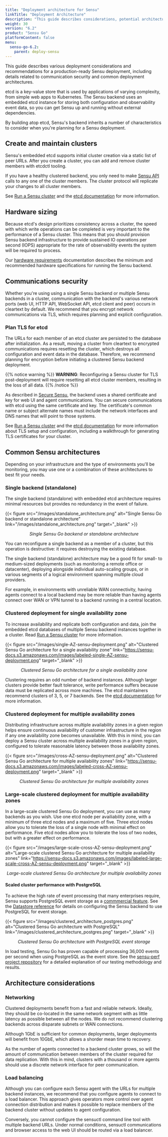 ```yaml
---
title: "Deployment architecture for Sensu"
linkTitle: "Deployment Architecture"
description: "This guide describes considerations, potential architectures, and recommendations for a production-ready Sensu deployment."
weight: 30
version: "6.2"
product: "Sensu Go"
platformContent: false
menu:
  sensu-go-6.2:
    parent: deploy-sensu
---
```


This guide describes various deployment considerations and recommendations for a production-ready Sensu deployment, including details related to communication security and common deployment architectures.

etcd is a key-value store that is used by applications of varying complexity, from simple web apps to Kubernetes.
The Sensu backend uses an embedded etcd instance for storing both configuration and observability event data, so you can get Sensu up and running without external dependencies.

By building atop etcd, Sensu's backend inherits a number of characteristics to consider when you're planning for a Sensu deployment.

## Create and maintain clusters

Sensu's embedded etcd supports initial cluster creation via a static list of peer URLs.
After you create a cluster, you can add and remove cluster members with etcdctl tooling.

If you have a healthy clustered backend, you only need to make [Sensu API][2] calls to any one of the cluster members.
The cluster protocol will replicate your changes to all cluster members.

See [Run a Sensu cluster][7] and the [etcd documentation][4] for more information.

## Hardware sizing

Because etcd's design prioritizes consistency across a cluster, the speed with which write operations can be completed is very important to the performance of a Sensu cluster. 
This means that you should provision Sensu backend infrastructure to provide sustained IO operations per second (IOPS) appropriate for the rate of observability events the system will be required to process.

Our [hardware requirements][1] documentation describes the minimum and recommended hardware specifications for running the Sensu backend.

## Communications security

Whether you're using using a single Sensu backend or multiple Sensu backends in a cluster, communication with the backend's various network ports (web UI, HTTP API, WebSocket API, etcd client and peer) occurs in cleartext by default.
We recommend that you encrypt network communications via TLS, which requires planning and explicit configuration.

### Plan TLS for etcd

The URLs for each member of an etcd cluster are persisted to the database after initialization.
As a result, moving a cluster from cleartext to encrypted communications requires resetting the cluster, which destroys all configuration and event data in the database.
Therefore, we recommend planning for encryption before initiating a clustered Sensu backend deployment.

{{% notice warning %}}
**WARNING**: Reconfiguring a Sensu cluster for TLS post-deployment will require resetting all etcd cluster members, resulting in the loss of all data.
{{% /notice %}}

As described in [Secure Sensu][6], the backend uses a shared certificate and key for web UI and agent communications.
You can secure communications with etcd using the same certificate and key.
The certificate's common name or subject alternate names must include the network interfaces and DNS names that will point to those systems.

See [Run a Sensu cluster][7] and the [etcd documentation][4] for more information about TLS setup and configuration, including a walkthrough for generating TLS certificates for your cluster.

## Common Sensu architectures

Depending on your infrastructure and the type of environments you'll be monitoring, you may use one or a combination of these architectures to best fit your needs.

### Single backend (standalone)

The single backend (standalone) with embedded etcd architecture requires minimal resources but provides no redundancy in the event of failure.

{{< figure src="/images/standalone_architecture.png" alt="Single Sensu Go backend or standalone architecture" link="/images/standalone_architecture.png" target="_blank" >}}
<!-- Diagram source: https://www.lucidchart.com/documents/edit/d239f2db-15db-41c4-a191-b9b46990d156/0 -->

*<p style="text-align:center">Single Sensu Go backend or standalone architecture</p>*

You can reconfigure a single backend as a member of a cluster, but this operation is destructive: it requires destroying the existing database.

The single backend (standalone) architecture may be a good fit for small- to medium-sized deployments (such as monitoring a remote office or datacenter), deploying alongside individual auto-scaling groups, or in various segments of a logical environment spanning multiple cloud providers.

For example, in environments with unreliable WAN connectivity, having agents connect to a local backend may be more reliable than having agents connect over WAN or VPN tunnel to a backend running in a central location.

### Clustered deployment for single availability zone

To increase availability and replicate both configuration and data, join the embedded etcd databases of multiple Sensu backend instances together in a cluster.
Read [Run a Sensu cluster][7] for more information.

{{< figure src="/images/single-AZ-sensu-deployment.png" alt="Clustered Sensu Go architecture for a single availability zone" link="https://sensu-docs.s3.amazonaws.com/images/labeled-single-AZ-sensu-deployment.png" target="_blank" >}}
<!-- Diagram source: https://www.lucidchart.com/documents/edit/5375377c-4dfd-4a12-8770-c2b47c2ef0e3/Ix6mP9JlVdGc -->

*<p style="text-align:center">Clustered Sensu Go architecture for a single availability zone</p>*

Clustering requires an odd number of backend instances.
Although larger clusters provide better fault tolerance, write performance suffers because data must be replicated across more machines.
The etcd maintainers recommend clusters of 3, 5, or 7 backends. See the [etcd documentation][4] for more information.

### Clustered deployment for multiple availability zones

Distributing infrastructure across multiple availability zones in a given region helps ensure continuous availability of customer infrastructure in the region if any one availability zone becomes unavailable.
With this in mind, you can deploy a Sensu cluster across multiple availability zones in a given region, configured to tolerate reasonable latency between those availability zones.

{{< figure src="/images/cross-AZ-sensu-deployment.png" alt="Clustered Sensu Go architecture for multiple availability zones" link="https://sensu-docs.s3.amazonaws.com/images/labeled-cross-AZ-sensu-deployment.png" target="_blank" >}}
<!-- Diagram source: https://www.lucidchart.com/documents/edit/5375377c-4dfd-4a12-8770-c2b47c2ef0e3/n~8S.VTyl5JQ -->

*<p style="text-align:center">Clustered Sensu Go architecture for multiple availability zones</p>*

### Large-scale clustered deployment for multiple availability zones

In a large-scale clustered Sensu Go deployment, you can use as many backends as you wish.
Use one etcd node per availiability zone, with a minimum of three etcd nodes and a maximum of five.
Three etcd nodes allow you to tolerate the loss of a single node with minimal effect on performance. 
Five etcd nodes allow you to tolerate the loss of two nodes, but with a greater effect on performance.

{{< figure src="/images/large-scale-cross-AZ-sensu-deployment.png" alt="Large-scale clustered Sensu Go architecture for multiple availability zones" link="https://sensu-docs.s3.amazonaws.com/images/labeled-large-scale-cross-AZ-sensu-deployment.png" target="_blank" >}}
<!-- https://www.lucidchart.com/documents/edit/5375377c-4dfd-4a12-8770-c2b47c2ef0e3/Wr7mzxLPcUmO -->

*<p style="text-align:center">Large-scale clustered Sensu Go architecture for multiple availability zones</p>*

#### Scaled cluster performance with PostgreSQL

To achieve the high rate of event processing that many enterprises require, Sensu supports PostgreSQL event storage as a [commmercial feature][9].
See the [Datastore reference][8] for details on configuring the Sensu backend to use PostgreSQL for event storage.

{{< figure src="/images/clustered_architecture_postgres.png" alt="Clustered Sensu Go architecture with PostgreSQL" link="/images/clustered_architecture_postgres.png" target="_blank" >}}
<!-- Diagram source: https://www.lucidchart.com/documents/edit/475f950e-2770-4bf7-af73-57bc834cebdd/1 -->

*<p style="text-align:center">Clustered Sensu Go architecture with PostgreSQL event storage</p>*

In load testing, Sensu Go has proven capable of processing 36,000 events per second when using PostgreSQL as the event store.
See the [sensu-perf project repository][10] for a detailed explanation of our testing methodology and results.

## Architecture considerations

### Networking

Clustered deployments benefit from a fast and reliable network.
Ideally, they should be co-located in the same network segment with as little latency as possible between all the nodes.
We do not recommend clustering backends across disparate subnets or WAN connections.

Although 1GbE is sufficient for common deployments, larger deployments will benefit from 10GbE, which allows a shorder mean time to recovery.

As the number of agents connected to a backend cluster grows, so will the amount of communication between members of the cluster required for data replication.
With this in mind, clusters with a thousand or more agents should use a discrete network interface for peer communication.

### Load balancing

Although you can configure each Sensu agent with the URLs for multiple backend instances, we recommend that you configure agents to connect to a load balancer.
This approach gives operators more control over agent connection distribution and makes it possible to replace members of the backend cluster without updates to agent configuration.

Conversely, you cannot configure the sensuctl command line tool with multiple backend URLs.
Under normal conditions, sensuctl communications and browser access to the web UI should be routed via a load balancer.

[1]: ../hardware-requirements/
[2]: ../../../api/
[3]: ../../../observability-pipeline/observe-schedule/agent/#general-configuration-flags
[4]: https://etcd.io/docs/
[5]: https://github.com/etcd-io/etcd/blob/master/Documentation/op-guide/security.md
[6]: ../secure-sensu/
[7]: ../cluster-sensu/
[8]: ../datastore/
[9]: ../../../commercial/
[10]: https://github.com/sensu/sensu-perf
